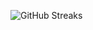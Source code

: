 ![GitHub Streaks](https://github-streaks-mqc9.onrender.com/streak/happilli/image?theme=midnight&cache_bust=1743259143&lang=ja)
